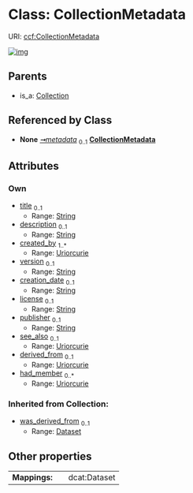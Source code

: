 
# Class: CollectionMetadata




URI: [ccf:CollectionMetadata](http://purl.org/ccf/CollectionMetadata)


[![img](https://yuml.me/diagram/nofunky;dir:TB/class/[Dataset],[Container]++-%20metadata%200..1>[CollectionMetadata&#124;title:string%20%3F;description:string%20%3F;created_by:uriorcurie%20%2B;version:string%20%3F;creation_date:string%20%3F;license:string%20%3F;publisher:string%20%3F;see_also:uriorcurie%20%3F;derived_from:uriorcurie%20%3F;had_member(i):uriorcurie%20*],[Collection]^-[CollectionMetadata],[Container],[Collection])](https://yuml.me/diagram/nofunky;dir:TB/class/[Dataset],[Container]++-%20metadata%200..1>[CollectionMetadata&#124;title:string%20%3F;description:string%20%3F;created_by:uriorcurie%20%2B;version:string%20%3F;creation_date:string%20%3F;license:string%20%3F;publisher:string%20%3F;see_also:uriorcurie%20%3F;derived_from:uriorcurie%20%3F;had_member(i):uriorcurie%20*],[Collection]^-[CollectionMetadata],[Container],[Collection])

## Parents

 *  is_a: [Collection](Collection.md)

## Referenced by Class

 *  **None** *[➞metadata](container__metadata.md)*  <sub>0..1</sub>  **[CollectionMetadata](CollectionMetadata.md)**

## Attributes


### Own

 * [title](title.md)  <sub>0..1</sub>
     * Range: [String](types/String.md)
 * [description](description.md)  <sub>0..1</sub>
     * Range: [String](types/String.md)
 * [created_by](created_by.md)  <sub>1..\*</sub>
     * Range: [Uriorcurie](types/Uriorcurie.md)
 * [version](version.md)  <sub>0..1</sub>
     * Range: [String](types/String.md)
 * [creation_date](creation_date.md)  <sub>0..1</sub>
     * Range: [String](types/String.md)
 * [license](license.md)  <sub>0..1</sub>
     * Range: [String](types/String.md)
 * [publisher](publisher.md)  <sub>0..1</sub>
     * Range: [String](types/String.md)
 * [see_also](see_also.md)  <sub>0..1</sub>
     * Range: [Uriorcurie](types/Uriorcurie.md)
 * [derived_from](derived_from.md)  <sub>0..1</sub>
     * Range: [Uriorcurie](types/Uriorcurie.md)
 * [had_member](had_member.md)  <sub>0..\*</sub>
     * Range: [Uriorcurie](types/Uriorcurie.md)

### Inherited from Collection:

 * [was_derived_from](was_derived_from.md)  <sub>0..1</sub>
     * Range: [Dataset](Dataset.md)

## Other properties

|  |  |  |
| --- | --- | --- |
| **Mappings:** | | dcat:Dataset |


